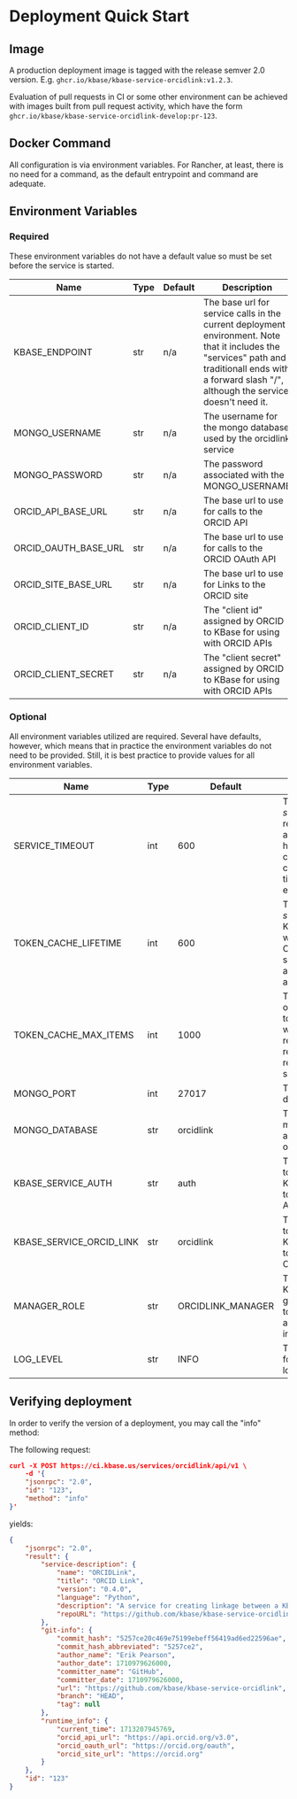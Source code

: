 # Deployment Quick Start

## Image

A production deployment image is tagged with the release semver 2.0 version. E.g.
`ghcr.io/kbase/kbase-service-orcidlink:v1.2.3`.

Evaluation of pull requests in CI or some other environment can be achieved with images
built from pull request activity, which have the form `ghcr.io/kbase/kbase-service-orcidlink-develop:pr-123`.

## Docker Command

All configuration is via environment variables. For Rancher, at least, there is no
need for a command, as the default entrypoint and command are adequate.

## Environment Variables

### Required

These environment variables do not have a default value so must be set before the
service is started.

| Name           | Type | Default | Description | Example |
|----------------|------|---------|---|---|
| KBASE_ENDPOINT | str  |  n/a      |The base url for service calls in the current deployment environment. Note that it includes the "services" path and traditionall ends with a forward slash "/", although the service doesn't need it. | <https://ci.kbase.us/services/> |
| MONGO_USERNAME | str | n/a | The username for the mongo database used by the orcidlink service | orcidlink_user |
| MONGO_PASSWORD | str | n/a | The password associated with the MONGO_USERNAME | secret_password |
| ORCID_API_BASE_URL | str | n/a | The base url to use for calls to the ORCID API | <https://api.sandbox.orcid.org/v3.0> |
| ORCID_OAUTH_BASE_URL | str | n/a | The base url to use for calls to the ORCID OAuth API | <https://sandbox.orcid.org/oauth> |
| ORCID_SITE_BASE_URL | str | n/a | The base url to use for Links to the ORCID site | <https://sandbox.orcid.org> |
| ORCID_CLIENT_ID | str | n/a | The "client id" assigned by ORCID to  KBase for using with ORCID APIs | |
| ORCID_CLIENT_SECRET | str | n/a | The "client secret" assigned by ORCID to KBase for using with ORCID APIs | |

### Optional

All environment variables utilized are required. Several have defaults, however, which means that in practice the environment variables do not need to be provided. Still, it is best practice to provide values for all environment variables.

| Name           | Type | Default | Description | Example |
|----------------|------|---------|---|---|
| SERVICE_TIMEOUT | int | 600 | The duration, in *seconds*, after which a request to a network api is considered to have timed out. Such connections will be cancelled after the timeout and raise an error | |
| TOKEN_CACHE_LIFETIME | int | 600 | The duration, in *seconds*, for which KBase auth token state will be cached. Caching token state saves many calls to the auth service to validate a token. | |
| TOKEN_CACHE_MAX_ITEMS | int | 1000 | The maximum number of token state objects to retain in the cache; when the limit is reached, the least recently used items are removed to make space for new ones | |
| MONGO_PORT | int | 27017 | The port for the mongo database server | 27017 |
| MONGO_DATABASE | str | orcidlink | The name of the mongo database associated with the orcidlink service | orcidlink |
| KBASE_SERVICE_AUTH | str | auth | The path to be joined to KBASE_ENVIRONMENT to form the url for the Auth Service | |
| KBASE_SERVICE_ORCID_LINK | str | orcidlink | The path to be joined to KBASE_ENVIRONMENT to form the url for the ORCID Link Service | |
| MANAGER_ROLE | str |ORCIDLINK_MANAGER | The "custom role" in KBase auth which gives a user the ability to use the management api and management interface | |
| LOG_LEVEL | str | INFO | The log level, in string form, to apply to all logging | DEBUG |

## Verifying deployment

In order to verify the version of a deployment, you may call the "info" method:

The following request:

```json
curl -X POST https://ci.kbase.us/services/orcidlink/api/v1 \
    -d '{
    "jsonrpc": "2.0",
    "id": "123",
    "method": "info"
}'
```

yields:

```json
{
    "jsonrpc": "2.0",
    "result": {
        "service-description": {
            "name": "ORCIDLink",
            "title": "ORCID Link",
            "version": "0.4.0",
            "language": "Python",
            "description": "A service for creating linkage between a KBase account and an ORCID account.\n\nIf a linkage, known herein as an \"ORCID Link\", exists for a user, the following features are available:\n    - read the associated ORCID profile, including just public and trusted partner keys\n    - read, create, update, and delete work activity (publications)\n    - remove ORCID Link\n",
            "repoURL": "https://github.com/kbase/kbase-service-orcidlink"
        },
        "git-info": {
            "commit_hash": "5257ce20c469e75199ebeff56419ad6ed22596ae",
            "commit_hash_abbreviated": "5257ce2",
            "author_name": "Erik Pearson",
            "author_date": 1710979626000,
            "committer_name": "GitHub",
            "committer_date": 1710979626000,
            "url": "https://github.com/kbase/kbase-service-orcidlink",
            "branch": "HEAD",
            "tag": null
        },
        "runtime_info": {
            "current_time": 1713207945769,
            "orcid_api_url": "https://api.orcid.org/v3.0",
            "orcid_oauth_url": "https://orcid.org/oauth",
            "orcid_site_url": "https://orcid.org"
        }
    },
    "id": "123"
}
```
